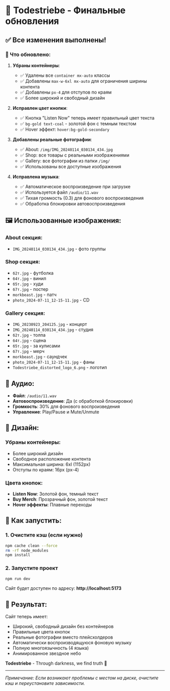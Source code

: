 # 🎸 Todestriebe - Финальные обновления

## ✅ Все изменения выполнены!

### 🎨 Что обновлено:

1. **Убраны контейнеры**:
   - ✅ Удалены все `container mx-auto` классы
   - ✅ Добавлены `max-w-6xl mx-auto` для ограничения ширины контента
   - ✅ Добавлены `px-4` для отступов по краям
   - ✅ Более широкий и свободный дизайн

2. **Исправлен цвет кнопки**:
   - ✅ Кнопка "Listen Now" теперь имеет правильный цвет текста
   - ✅ `bg-gold text-coal` - золотой фон с темным текстом
   - ✅ Hover эффект: `hover:bg-gold-secondary`

3. **Добавлены реальные фотографии**:
   - ✅ About: `/img/IMG_20240114_030134_434.jpg`
   - ✅ Shop: все товары с реальными изображениями
   - ✅ Gallery: все фотографии из папки `/img/`
   - ✅ Использованы все доступные изображения

4. **Исправлена музыка**:
   - ✅ Автоматическое воспроизведение при загрузке
   - ✅ Используется файл `/audio/11.wav`
   - ✅ Тихая громкость (0.3) для фонового воспроизведения
   - ✅ Обработка блокировки автовоспроизведения

## 🖼 Использованные изображения:

### About секция:
- `IMG_20240114_030134_434.jpg` - фото группы

### Shop секция:
- `б2т.jpg` - футболка
- `б4т.jpg` - винил
- `б5т.jpg` - худи
- `б7т.jpg` - постер
- `morkbeast.jpg` - патч
- `photo_2024-07-11_12-15-11.jpg` - CD

### Gallery секция:
- `IMG_20230923_204125.jpg` - концерт
- `IMG_20240114_030134_434.jpg` - студия
- `б2т.jpg` - толпа
- `б4т.jpg` - сцена
- `б5т.jpg` - за кулисами
- `б7т.jpg` - мерч
- `morkbeast.jpg` - саундчек
- `photo_2024-07-11_12-15-11.jpg` - фаны
- `Todestriebe_distorted_logo_6.png` - логотип

## 🎵 Аудио:

- **Файл**: `/audio/11.wav`
- **Автовоспроизведение**: Да (с обработкой блокировки)
- **Громкость**: 30% для фонового воспроизведения
- **Управление**: Play/Pause и Mute/Unmute

## 🎨 Дизайн:

### Убраны контейнеры:
- Более широкий дизайн
- Свободное расположение контента
- Максимальная ширина: 6xl (1152px)
- Отступы по краям: 16px (px-4)

### Цвета кнопок:
- **Listen Now**: Золотой фон, темный текст
- **Buy Merch**: Прозрачный фон, золотой текст
- **Hover эффекты**: Плавные переходы

## 🚀 Как запустить:

### 1. Очистите кэш (если нужно)
```bash
npm cache clean --force
rm -rf node_modules
npm install
```

### 2. Запустите проект
```bash
npm run dev
```

Сайт будет доступен по адресу: **http://localhost:5173**

## 🌟 Результат:

Сайт теперь имеет:
- Широкий, свободный дизайн без контейнеров
- Правильные цвета кнопок
- Реальные фотографии вместо плейсхолдеров
- Автоматически воспроизводящуюся фоновую музыку
- Полную многоязычность (4 языка)
- Анимированное звездное небо

**Todestriebe** - Through darkness, we find truth 🖤

---

*Примечание: Если возникают проблемы с местом на диске, очистите кэш и переустановите зависимости.*

